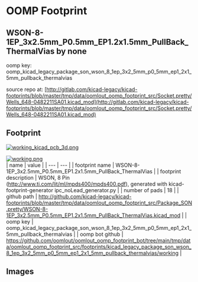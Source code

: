 # OOMP Footprint  
## WSON-8-1EP_3x2.5mm_P0.5mm_EP1.2x1.5mm_PullBack_ThermalVias  by none  
  
oomp key: oomp_kicad_legacy_package_son_wson_8_1ep_3x2_5mm_p0_5mm_ep1_2x1_5mm_pullback_thermalvias  
  
source repo at: [http://gitlab.com/kicad-legacy/kicad-footprints/blob/master/tmp/data/oomlout_oomp_footprint_src/Socket.pretty/Wells_648-0482211SA01.kicad_mod](http://gitlab.com/kicad-legacy/kicad-footprints/blob/master/tmp/data/oomlout_oomp_footprint_src/Socket.pretty/Wells_648-0482211SA01.kicad_mod)  
## Footprint  
  
[![working_kicad_pcb_3d.png](working_kicad_pcb_3d_600.png)](working_kicad_pcb_3d.png)  
  
[![working.png](working_600.png)](working.png)  
| name | value | 
| --- | --- | 
| footprint name | WSON-8-1EP_3x2.5mm_P0.5mm_EP1.2x1.5mm_PullBack_ThermalVias | 
| footprint description | WSON, 8 Pin (http://www.ti.com/lit/ml/mpds400/mpds400.pdf), generated with kicad-footprint-generator ipc_noLead_generator.py | 
| number of pads | 18 | 
| github path | http://github.com/kicad-legacy/kicad-footprints/blob/master/tmp/data/oomlout_oomp_footprint_src/Package_SON.pretty/WSON-8-1EP_3x2.5mm_P0.5mm_EP1.2x1.5mm_PullBack_ThermalVias.kicad_mod | 
| oomp key | oomp_kicad_legacy_package_son_wson_8_1ep_3x2_5mm_p0_5mm_ep1_2x1_5mm_pullback_thermalvias | 
| oomp bot github | https://github.com/oomlout/oomlout_oomp_footprint_bot/tree/main/tmp/data/oomlout_oomp_footprint_src/footprints/kicad_legacy_package_son_wson_8_1ep_3x2_5mm_p0_5mm_ep1_2x1_5mm_pullback_thermalvias/working | 
## Images  
